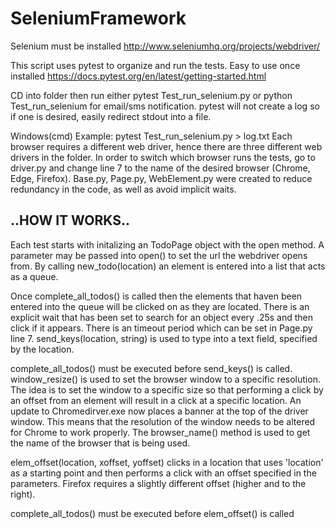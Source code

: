 # SeleniumFramework

Selenium must be installed
http://www.seleniumhq.org/projects/webdriver/

This script uses pytest to organize and run the tests. 
Easy to use once installed 
https://docs.pytest.org/en/latest/getting-started.html

CD into folder then run either pytest Test_run_selenium.py or 
python Test_run_selenium for email/sms notification.
pytest will not create a log so if one is desired, easily redirect stdout into
a file.

Windows(cmd) Example: pytest Test_run_selenium.py > log.txt
Each browser requires a different web driver, hence there are three different 
web drivers in the folder.
In order to switch which browser runs the tests, go to driver.py and change 
line 7 to the name of the desired browser (Chrome, Edge, Firefox).
Base.py, Page.py, WebElement.py were created to reduce redundancy in the code,
as well as avoid implicit waits.

## ..HOW IT WORKS..

Each test starts with initalizing an TodoPage object with the open method.
A parameter may be passed into open() to set the url the webdriver opens from.
By calling new_todo(location) an element is entered into a list that acts as a
queue.

Once complete_all_todos() is called then the elements that haven been entered
into the queue will be clicked on as they are located. There is an explicit
wait that has been set to search for an object every .25s and then click if it
appears. There is an timeout period which can be set in Page.py line 7.
send_keys(location, string) is used to type into a text field, specified by
the location.

complete_all_todos() must be executed before send_keys() is called.
window_resize() is used to set the browser window to a specific resolution.
The idea is to set the window to a specific size so that performing a click by
an offset from an element will result in a click at a specific location.
An update to Chromedirver.exe now places a banner at the top of the driver
window. This means that the resolution of the window needs to be altered for
Chrome to work properly. The browser_name() method is used to get the name of
the browser that is being used.

elem_offset(location, xoffset, yoffset) clicks in a location that uses
'location' as a starting point and then performs a click with an offset
specified in the parameters. Firefox requires a slightly different offset
(higher and to the right).

complete_all_todos() must be executed before elem_offset() is called
